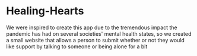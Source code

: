 # Healing-Hearts
We were inspired to create this app due to the tremendous impact the pandemic has had on several societies' mental health states, so we created a small website that allows a person to submit whether or not they would like support by talking to someone or being alone for a bit
